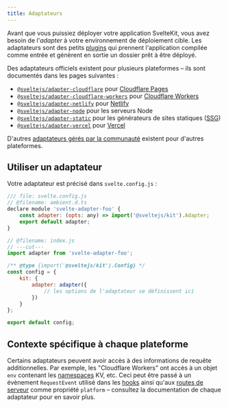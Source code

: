 ```yaml
---
title: Adaptateurs
---
```


Avant que vous puissiez déployer votre application SvelteKit, vous avez besoin de l'_adapter_ à votre environnement de déploiement cible. Les adaptateurs sont des petits <span class="vo">[plugins](PUBLIC_SVELTE_SITE_URL/docs/development#plugin)</span> qui prennent l'application compilée comme entrée et génèrent en sortie un dossier prêt à être déployé.

Des adaptateurs officiels existent pour plusieurs plateformes – ils sont documentés dans les pages suivantes :
- [`@sveltejs/adapter-cloudflare`](adapter-cloudflare) pour [Cloudflare Pages](https://developers.cloudflare.com/pages/)
- [`@sveltejs/adapter-cloudflare-workers`](adapter-cloudflare-workers) pour [Cloudflare Workers](https://workers.cloudflare.com/)
- [`@sveltejs/adapter-netlify`](adapter-netlify) pour [Netlify](https://netlify.com/)
- [`@sveltejs/adapter-node`](adapter-node) pour les serveurs Node
- [`@sveltejs/adapter-static`](adapter-static) pour les générateurs de sites statiques (<span class="vo">[SSG](PUBLIC_SVELTE_SITE_URL/docs/web#ssg)</span>)
- [`@sveltejs/adapter-vercel`](adapter-vercel) pour [Vercel](https://vercel.com/home)

D'autres [adaptateurs gérés par la communauté](https://sveltesociety.dev/components#adapters) existent pour d'autres plateformes.

## Utiliser un adaptateur

Votre adaptateur est précisé dans `svelte.config.js` :

```js
/// file: svelte.config.js
// @filename: ambient.d.ts
declare module 'svelte-adapter-foo' {
	const adapter: (opts: any) => import('@sveltejs/kit').Adapter;
	export default adapter;
}

// @filename: index.js
// ---cut---
import adapter from 'svelte-adapter-foo';

/** @type {import('@sveltejs/kit').Config} */
const config = {
	kit: {
		adapter: adapter({
			// les options de l'adaptateur se définissent ici
		})
	}
};

export default config;
```

## Contexte spécifique à chaque plateforme

Certains adaptateurs peuvent avoir accès à des informations de requête additionnelles. Par exemple, les "Cloudflare Workers" ont accès à un objet `env` contenant les <span class="vo">[namespaces](PUBLIC_SVELTE_SITE_URL/docs/development#namespace)</span> KV, etc. Ceci peut être passé à un évènement `RequestEvent` utilisé dans les [hooks](hooks) ainsi qu'aux [routes de serveur](routing#server) comme propriété `platform` – consultez la documentation de chaque adaptateur pour en savoir plus.
